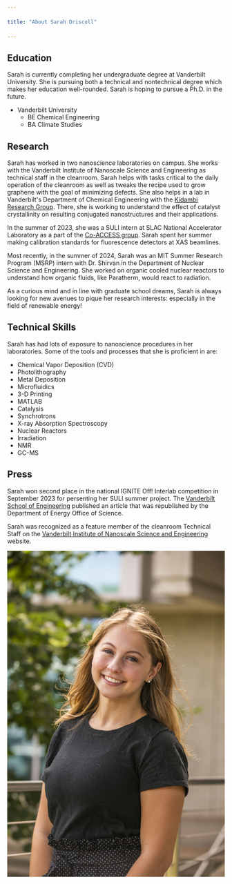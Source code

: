 ```yaml
---

title: "About Sarah Driscoll"

---
```


## Education

Sarah is currently completing her undergraduate degree at Vanderbilt University. She is pursuing both a technical and nontechnical degree which makes her education well-rounded. Sarah is hoping to pursue a Ph.D. in the future.

* Vanderbilt University
  * BE Chemical Engineering
  * BA Climate Studies

## Research

Sarah has worked in two nanoscience laboratories on campus. She works with the Vanderbilt Institute of Nanoscale Science and Engineering as technical staff in the cleanroom. Sarah helps with tasks critical to the daily operation of the cleanroom as well as tweaks the recipe used to grow graphene with the goal of minimizing defects. She also helps in a lab in Vanderbilt's Department of Chemical Engineering with the [Kidambi Research Group](https://pirankidambi.wixsite.com/kidambiresearchgroup). There, she is working to understand the effect of catalyst crystallinity on resulting conjugated nanostructures and their applications.

In the summer of 2023, she was a SULI intern at SLAC National Accelerator Laboratory as a part of the [Co-ACCESS group](https://web.slac.stanford.edu/coaccess). Sarah spent her summer making calibration standards for fluorescence detectors at XAS beamlines. 

Most recently, in the summer of 2024, Sarah was an MIT Summer Research Program (MSRP) intern with Dr. Shirvan in the Department of Nuclear Science and Engineering. She worked on organic cooled nuclear reactors to understand how organic fluids, like Paratherm, would react to radiation.

As a curious mind and in line with graduate school dreams, Sarah is always looking for new avenues to pique her research interests: especially in the field of renewable energy!

## Technical Skills

Sarah has had lots of exposure to nanoscience procedures in her laboratories. Some of the tools and processes that she is proficient in are:

* Chemical Vapor Deposition (CVD)
* Photolithography 
* Metal Deposition
* Microfluidics
* 3-D Printing
* MATLAB
* Catalysis
* Synchrotrons
* X-ray Absorption Spectroscopy
* Nuclear Reactors
* Irradiation
* NMR
* GC-MS

## Press 
Sarah won second place in the national IGNITE Off! Interlab competition in September 2023 for persenting her SULI summer project. The [Vanderbilt School of Engineering](https://engineering.vanderbilt.edu/news/2023/engineering-undergraduate-places-second-in-doe-competition-for-national-lab-summer-interns/) published an article that was republished by the Department of Energy Office of Science. 

Sarah was recognized as a feature member of the cleanroom Technical Staff on the [Vanderbilt Institute of Nanoscale Science and Engineering](https://www.vanderbilt.edu/vinse/personnel/bio/sarah+driscoll) website.

![Image of Sarah Driscoll](/assets/img/VINSE_headshot1.jpg)
